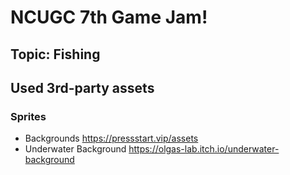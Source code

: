 # NCUGC 7th Game Jam!
## Topic: Fishing


## Used 3rd-party assets

### Sprites
- Backgrounds https://pressstart.vip/assets
- Underwater Background https://olgas-lab.itch.io/underwater-background